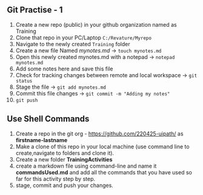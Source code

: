## Git Practise - 1
1. Create a new repo (public) in your github organization named as Training
2. Clone that repo in your PC/Laptop `C:/Revature/Myrepo`
3. Navigate to the newly created `Training` folder
4. Create a new file Named *mynotes.md*  -> `touch mynotes.md`
5. Open this newly created mynotes.md with a notepad -> `notepad mynotes.md`
6. Add some notes here and save this file
7. Check for tracking changes between remote and local workspace -> `git status`
8. Stage the file -> `git add mynotes.md`
9. Commit this file changes -> `git commit -m "Adding my notes"`
10. `git push`

## Use Shell Commands
1. Create a repo in the git org - https://github.com/220425-uipath/ as **firstname-lastname**
2. Make a clone of this repo in your local machine (use command line to create,navigate to folders and clone it).
3. Create a new folder **TrainingActivities**
3. create a markdown file using command-line and name it **commandsUsed.md** and add all the commands that you have used so far for this activity step by step.
4. stage, commit and push your changes.